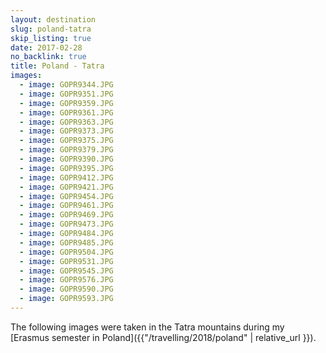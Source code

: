 ```yaml
---
layout: destination
slug: poland-tatra
skip_listing: true
date: 2017-02-28
no_backlink: true
title: Poland - Tatra
images:
  - image: GOPR9344.JPG
  - image: GOPR9351.JPG
  - image: GOPR9359.JPG
  - image: GOPR9361.JPG
  - image: GOPR9363.JPG
  - image: GOPR9373.JPG
  - image: GOPR9375.JPG
  - image: GOPR9379.JPG
  - image: GOPR9390.JPG
  - image: GOPR9395.JPG
  - image: GOPR9412.JPG
  - image: GOPR9421.JPG
  - image: GOPR9454.JPG
  - image: GOPR9461.JPG
  - image: GOPR9469.JPG
  - image: GOPR9473.JPG
  - image: GOPR9484.JPG
  - image: GOPR9485.JPG
  - image: GOPR9504.JPG
  - image: GOPR9531.JPG
  - image: GOPR9545.JPG
  - image: GOPR9576.JPG
  - image: GOPR9590.JPG
  - image: GOPR9593.JPG
---
```

The following images were taken in the Tatra mountains during my [Erasmus semester in Poland]({{"/travelling/2018/poland" | relative_url }}).